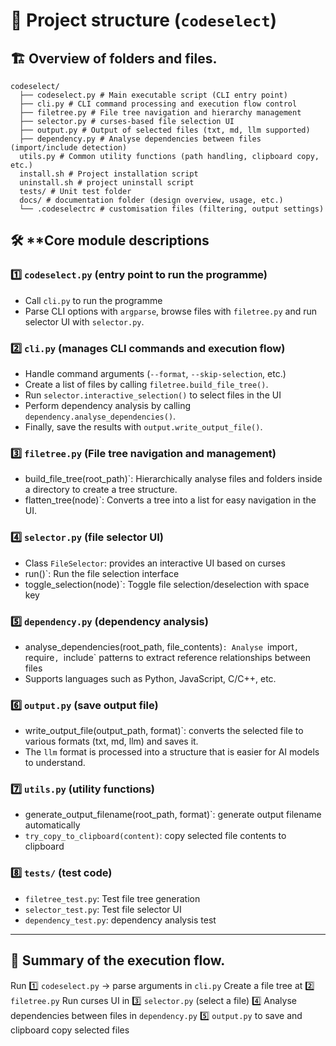 # 📂 Project structure (`codeselect`)

## 🏗️ **Overview of folders and files**.
```
codeselect/
  ├── codeselect.py # Main executable script (CLI entry point)
  ├── cli.py # CLI command processing and execution flow control
  ├── filetree.py # File tree navigation and hierarchy management
  ├── selector.py # curses-based file selection UI
  ├── output.py # Output of selected files (txt, md, llm supported)
  ├── dependency.py # Analyse dependencies between files (import/include detection)
  utils.py # Common utility functions (path handling, clipboard copy, etc.)
  install.sh # Project installation script
  uninstall.sh # project uninstall script
  tests/ # Unit test folder
  docs/ # documentation folder (design overview, usage, etc.)
  └── .codeselectrc # customisation files (filtering, output settings)
```

## 🛠️ **Core module descriptions

### 1️⃣ `codeselect.py` (entry point to run the programme)
- Call `cli.py` to run the programme
- Parse CLI options with `argparse`, browse files with `filetree.py` and run selector UI with `selector.py`.

### 2️⃣ `cli.py` (manages CLI commands and execution flow)
- Handle command arguments (`--format`, `--skip-selection`, etc.)
- Create a list of files by calling `filetree.build_file_tree()`.
- Run `selector.interactive_selection()` to select files in the UI
- Perform dependency analysis by calling `dependency.analyse_dependencies()`.
- Finally, save the results with `output.write_output_file()`.

### 3️⃣ `filetree.py` (File tree navigation and management)
- build_file_tree(root_path)`: Hierarchically analyse files and folders inside a directory to create a tree structure.
- flatten_tree(node)`: Converts a tree into a list for easy navigation in the UI.

### 4️⃣ `selector.py` (file selector UI)
- Class `FileSelector`: provides an interactive UI based on curses
- run()`: Run the file selection interface
- toggle_selection(node)`: Toggle file selection/deselection with space key

### 5️⃣ `dependency.py` (dependency analysis)
- analyse_dependencies(root_path, file_contents)`: Analyse `import`, `require`, `include` patterns to extract reference relationships between files
- Supports languages such as Python, JavaScript, C/C++, etc.

### 6️⃣ `output.py` (save output file)
- write_output_file(output_path, format)`: converts the selected file to various formats (txt, md, llm) and saves it.
- The `llm` format is processed into a structure that is easier for AI models to understand.

### 7️⃣ `utils.py` (utility functions)
- generate_output_filename(root_path, format)`: generate output filename automatically
- `try_copy_to_clipboard(content)`: copy selected file contents to clipboard

### 8️⃣ `tests/` (test code)
- `filetree_test.py`: Test file tree generation
- `selector_test.py`: Test file selector UI
- `dependency_test.py`: dependency analysis test

---
## 🚀 **Summary of the execution flow**.
Run 1️⃣ `codeselect.py` → parse arguments in `cli.py`
Create a file tree at 2️⃣ `filetree.py`
Run curses UI in 3️⃣ `selector.py` (select a file)
4️⃣ Analyse dependencies between files in `dependency.py`
5️⃣ `output.py` to save and clipboard copy selected files